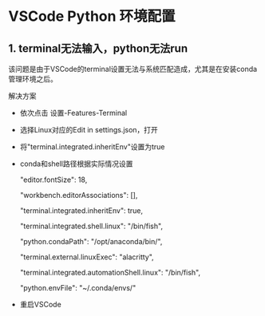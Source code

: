 # VSCode Python 环境配置

## 1. terminal无法输入，python无法run

该问题是由于VSCode的terminal设置无法与系统匹配造成，尤其是在安装conda管理环境之后。

解决方案

- 依次点击 设置-Features-Terminal

- 选择Linux对应的Edit in settings.json，打开

- 将"terminal.integrated.inheritEnv"设置为true

- conda和shell路径根据实际情况设置

    "editor.fontSize": 18,
    
    "workbench.editorAssociations": [],
    
    "terminal.integrated.inheritEnv": true,
    
    "terminal.integrated.shell.linux": "/bin/fish",
    
    "python.condaPath": "/opt/anaconda/bin/",
    
    "terminal.external.linuxExec": "alacritty",
    
    "terminal.integrated.automationShell.linux": "/bin/fish",
    
    "python.envFile": "~/.conda/envs/"

- 重启VSCode